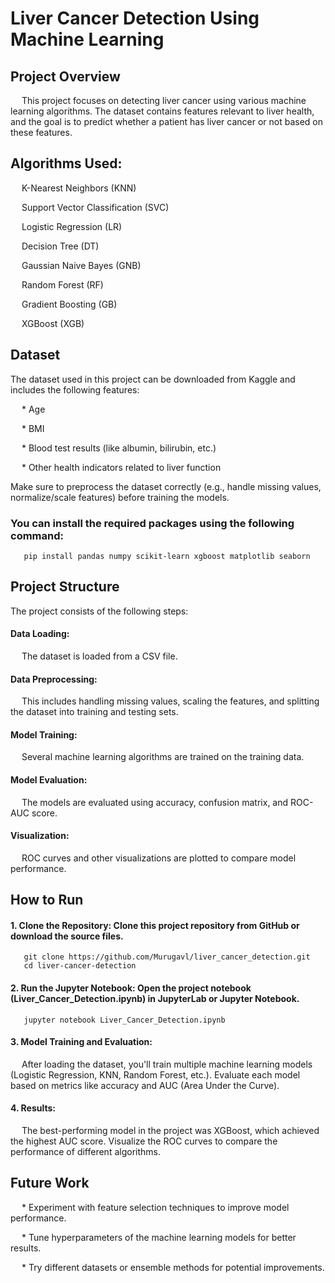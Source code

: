 <h1>Liver Cancer Detection Using Machine Learning</h1>


<h2>Project Overview</h2>
<p> &emsp; This project focuses on detecting liver cancer using various machine learning algorithms. The dataset contains features relevant to liver health, and the goal is to predict whether a patient has liver cancer or not based on these features.</p>

<h2>Algorithms Used:</h2>

<p> &emsp; K-Nearest Neighbors (KNN)</p>
<p> &emsp; Support Vector Classification (SVC)</p>
<p> &emsp; Logistic Regression (LR)</p>
<p> &emsp; Decision Tree (DT)</p>
<p> &emsp; Gaussian Naive Bayes (GNB)</p>
<p> &emsp; Random Forest (RF)</p>
<p> &emsp; Gradient Boosting (GB)</p>
<p> &emsp; XGBoost (XGB)</p>

<h2>Dataset</h2>

The dataset used in this project can be downloaded from Kaggle and includes the following features:
<p> &emsp; * Age</p>
<p> &emsp; * BMI</p>
<p> &emsp; * Blood test results (like albumin, bilirubin, etc.)</p>
<p> &emsp; * Other health indicators related to liver function</p>

Make sure to preprocess the dataset correctly (e.g., handle missing values, normalize/scale features) before training the models.

<h3>You can install the required packages using the following command:</h3>

       pip install pandas numpy scikit-learn xgboost matplotlib seaborn


<h2>Project Structure</h2>

The project consists of the following steps:

<h4>Data Loading:</h4> <p> &emsp; The dataset is loaded from a CSV file.</p>
<h4>Data Preprocessing:</h4> <p> &emsp; This includes handling missing values, scaling the features, and splitting the dataset into training and testing sets.</p>
<h4>Model Training:</h4> <p> &emsp; Several machine learning algorithms are trained on the training data.</p>
<h4>Model Evaluation:</h4> <p> &emsp; The models are evaluated using accuracy, confusion matrix, and ROC-AUC score.</p>
<h4>Visualization:</h4> <p> &emsp; ROC curves and other visualizations are plotted to compare model performance.</p>

<h2>How to Run</h2>

<h4>1. Clone the Repository: Clone this project repository from GitHub or download the source files.</h4>

       git clone https://github.com/Murugavl/liver_cancer_detection.git
       cd liver-cancer-detection
<h4>2. Run the Jupyter Notebook: Open the project notebook (Liver_Cancer_Detection.ipynb) in JupyterLab or Jupyter Notebook.</h4>

       jupyter notebook Liver_Cancer_Detection.ipynb

<h4>3. Model Training and Evaluation:</h4>

   <p> &emsp; After loading the dataset, you'll train multiple machine learning models (Logistic Regression, KNN, Random Forest, etc.).
   Evaluate each model based on metrics like accuracy and AUC (Area Under the Curve).</p>

<h4>4. Results:</h4>

   <p> &emsp; The best-performing model in the project was XGBoost, which achieved the highest AUC score.
   Visualize the ROC curves to compare the performance of different algorithms.</p>

<h2>Future Work</h2>

  <p> &emsp; * Experiment with feature selection techniques to improve model performance.</p>
  <p> &emsp; * Tune hyperparameters of the machine learning models for better results.</p>
  <p> &emsp; * Try different datasets or ensemble methods for potential improvements.</p>

